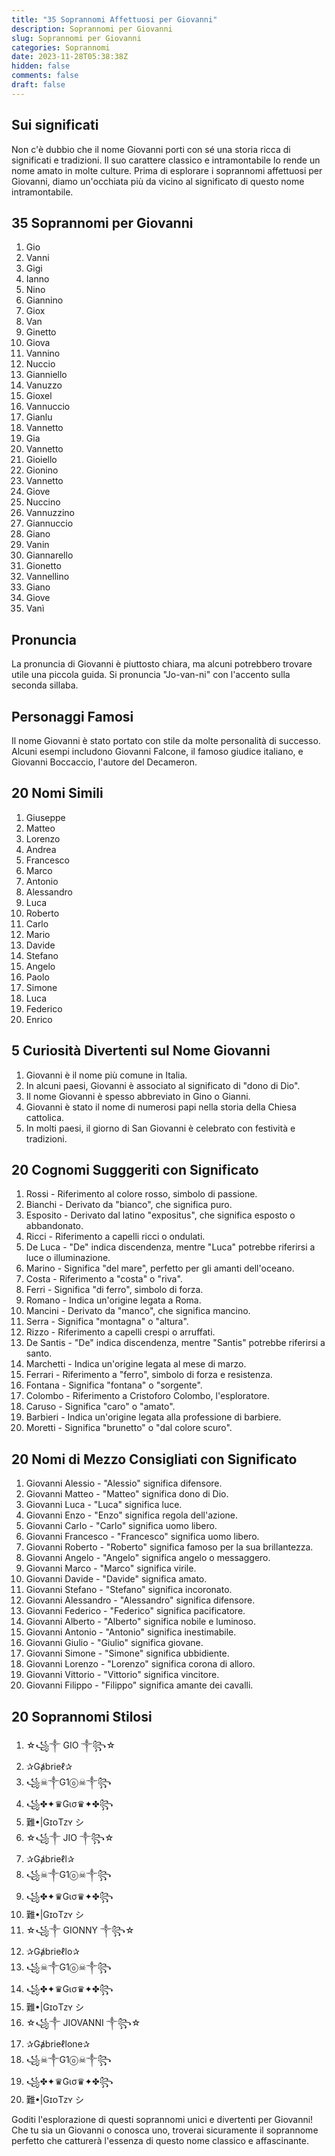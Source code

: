 ```yaml
---
title: "35 Soprannomi Affettuosi per Giovanni"
description: Soprannomi per Giovanni
slug: Soprannomi per Giovanni
categories: Soprannomi
date: 2023-11-28T05:38:38Z
hidden: false
comments: false
draft: false
---
```



## Sui significati

Non c'è dubbio che il nome Giovanni porti con sé una storia ricca di significati e tradizioni. Il suo carattere classico e intramontabile lo rende un nome amato in molte culture. Prima di esplorare i soprannomi affettuosi per Giovanni, diamo un'occhiata più da vicino al significato di questo nome intramontabile.

## 35 Soprannomi per Giovanni

1. Gio
2. Vanni
3. Gigi
4. Ianno
5. Nino
6. Giannino
7. Giox
8. Van
9. Ginetto
10. Giova
11. Vannino
12. Nuccio
13. Gianniello
14. Vanuzzo
15. Gioxel
16. Vannuccio
17. Gianlu
18. Vannetto
19. Gia
20. Vannetto
21. Gioiello
22. Gionino
23. Vannetto
24. Giove
25. Nuccino
26. Vannuzzino
27. Giannuccio
28. Giano
29. Vanin
30. Giannarello
31. Gionetto
32. Vannellino
33. Giano
34. Giove
35. Vanì

## Pronuncia

La pronuncia di Giovanni è piuttosto chiara, ma alcuni potrebbero trovare utile una piccola guida. Si pronuncia "Jo-van-ni" con l'accento sulla seconda sillaba.

## Personaggi Famosi

Il nome Giovanni è stato portato con stile da molte personalità di successo. Alcuni esempi includono Giovanni Falcone, il famoso giudice italiano, e Giovanni Boccaccio, l'autore del Decameron.

## 20 Nomi Simili

1. Giuseppe
2. Matteo
3. Lorenzo
4. Andrea
5. Francesco
6. Marco
7. Antonio
8. Alessandro
9. Luca
10. Roberto
11. Carlo
12. Mario
13. Davide
14. Stefano
15. Angelo
16. Paolo
17. Simone
18. Luca
19. Federico
20. Enrico

## 5 Curiosità Divertenti sul Nome Giovanni

1. Giovanni è il nome più comune in Italia.
2. In alcuni paesi, Giovanni è associato al significato di "dono di Dio".
3. Il nome Giovanni è spesso abbreviato in Gino o Gianni.
4. Giovanni è stato il nome di numerosi papi nella storia della Chiesa cattolica.
5. In molti paesi, il giorno di San Giovanni è celebrato con festività e tradizioni.

## 20 Cognomi Sugggeriti con Significato

1. Rossi - Riferimento al colore rosso, simbolo di passione.
2. Bianchi - Derivato da "bianco", che significa puro.
3. Esposito - Derivato dal latino "expositus", che significa esposto o abbandonato.
4. Ricci - Riferimento a capelli ricci o ondulati.
5. De Luca - "De" indica discendenza, mentre "Luca" potrebbe riferirsi a luce o illuminazione.
6. Marino - Significa "del mare", perfetto per gli amanti dell'oceano.
7. Costa - Riferimento a "costa" o "riva".
8. Ferri - Significa "di ferro", simbolo di forza.
9. Romano - Indica un'origine legata a Roma.
10. Mancini - Derivato da "manco", che significa mancino.
11. Serra - Significa "montagna" o "altura".
12. Rizzo - Riferimento a capelli crespi o arruffati.
13. De Santis - "De" indica discendenza, mentre "Santis" potrebbe riferirsi a santo.
14. Marchetti - Indica un'origine legata al mese di marzo.
15. Ferrari - Riferimento a "ferro", simbolo di forza e resistenza.
16. Fontana - Significa "fontana" o "sorgente".
17. Colombo - Riferimento a Cristoforo Colombo, l'esploratore.
18. Caruso - Significa "caro" o "amato".
19. Barbieri - Indica un'origine legata alla professione di barbiere.
20. Moretti - Significa "brunetto" o "dal colore scuro".

## 20 Nomi di Mezzo Consigliati con Significato

1. Giovanni Alessio - "Alessio" significa difensore.
2. Giovanni Matteo - "Matteo" significa dono di Dio.
3. Giovanni Luca - "Luca" significa luce.
4. Giovanni Enzo - "Enzo" significa regola dell'azione.
5. Giovanni Carlo - "Carlo" significa uomo libero.
6. Giovanni Francesco - "Francesco" significa uomo libero.
7. Giovanni Roberto - "Roberto" significa famoso per la sua brillantezza.
8. Giovanni Angelo - "Angelo" significa angelo o messaggero.
9. Giovanni Marco - "Marco" significa virile.
10. Giovanni Davide - "Davide" significa amato.
11. Giovanni Stefano - "Stefano" significa incoronato.
12. Giovanni Alessandro - "Alessandro" significa difensore.
13. Giovanni Federico - "Federico" significa pacificatore.
14. Giovanni Alberto - "Alberto" significa nobile e luminoso.
15. Giovanni Antonio - "Antonio" significa inestimabile.
16. Giovanni Giulio - "Giulio" significa giovane.
17. Giovanni Simone - "Simone" significa ubbidiente.
18. Giovanni Lorenzo - "Lorenzo" significa corona di alloro.
19. Giovanni Vittorio - "Vittorio" significa vincitore.
20. Giovanni Filippo - "Filippo" significa amante dei cavalli.

## 20 Soprannomi Stilosi

1. ☆꧁༒ GIO ༒꧂☆
2. ✰Gⱥbrieℓ✰
3. ꧁☠︎༒G1ⓞ☠︎༒꧂
4. ꧁✤✦♛Gισ♛✦✤꧂
5. 難•|GɪᴏTᴢʏ シ︎
6. ☆꧁༒ JIO ༒꧂☆
7. ✰Gⱥbrieℓl✰
8. ꧁☠︎༒G1ⓞ☠︎༒꧂
9. ꧁✤✦♛Gισ♛✦✤꧂
10. 難•|GɪᴏTᴢʏ シ︎
11. ☆꧁༒ GIONNY ༒꧂☆
12. ✰Gⱥbrieℓlo✰
13. ꧁☠︎༒G1ⓞ☠︎༒꧂
14. ꧁✤✦♛Gισ♛✦✤꧂
15. 難•|GɪᴏTᴢʏ シ︎
16. ☆꧁༒ JIOVANNI ༒꧂☆
17. ✰Gⱥbrieℓlone✰
18. ꧁☠︎༒G1ⓞ☠︎༒꧂
19. ꧁✤✦♛Gισ♛✦✤꧂
20. 難•|GɪᴏTᴢʏ シ︎

Goditi l'esplorazione di questi soprannomi unici e divertenti per Giovanni! Che tu sia un Giovanni o conosca uno, troverai sicuramente il soprannome perfetto che catturerà l'essenza di questo nome classico e affascinante.